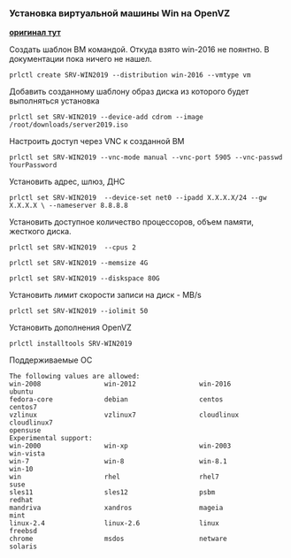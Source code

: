 ### Установка виртуальной машины Win на **OpenVZ**

[**оригинал тут**](https://www.tomvanbrienen.nl/how-to-create-windows-server-2016-2019-vms-openvz-7/)

Создать шаблон ВМ командой. Откуда взято win-2016 не поянтно. В документации пока ничего не нашел.

`prlctl create SRV-WIN2019 --distribution win-2016 --vmtype vm`

Добавить созданному шаблону образ диска из которого будет выполняться установка

`prlctl set SRV-WIN2019 --device-add cdrom --image /root/downloads/server2019.iso`

Настроить доступ через VNC к созданной ВМ

`prlctl set SRV-WIN2019 --vnc-mode manual --vnc-port 5905 --vnc-passwd YourPassword`

Установить адрес, шлюз, ДНС

`prlctl set SRV-WIN2019  --device-set net0 --ipadd X.X.X.X/24 --gw X.X.X.X \
--nameserver 8.8.8.8`

Установить доступное количество процессоров, объем памяти, жесткого диска.

`prlctl set SRV-WIN2019  --cpus 2`

`prlctl set SRV-WIN2019 --memsize 4G`

`prlctl set SRV-WIN2019 --diskspace 80G`

Установить лимит скорости записи на диск - MB/s

`prlctl set SRV-WIN2019 --iolimit 50`

Установить дополнения OpenVZ

`prlctl installtools SRV-WIN2019`


Поддерживаемые ОС
```
The following values are allowed:
win-2008                win-2012                win-2016                ubuntu
fedora-core             debian                  centos                  centos7
vzlinux                 vzlinux7                cloudlinux              cloudlinux7
opensuse
Experimental support:
win-2000                win-xp                  win-2003                win-vista
win-7                   win-8                   win-8.1                 win-10
win                     rhel                    rhel7                   suse
sles11                  sles12                  psbm                    redhat
mandriva                xandros                 mageia                  mint
linux-2.4               linux-2.6               linux                   freebsd
chrome                  msdos                   netware                 solaris
```
